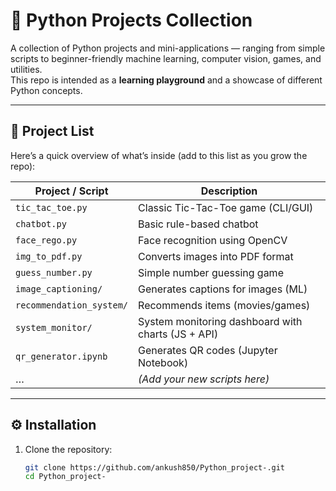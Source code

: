 # 🐍 Python Projects Collection

A collection of Python projects and mini-applications — ranging from simple scripts to beginner-friendly machine learning, computer vision, games, and utilities.  
This repo is intended as a **learning playground** and a showcase of different Python concepts.

---

## 📂 Project List

Here’s a quick overview of what’s inside (add to this list as you grow the repo):

| Project / Script | Description |
|------------------|-------------|
| `tic_tac_toe.py` | Classic Tic-Tac-Toe game (CLI/GUI) |
| `chatbot.py` | Basic rule-based chatbot |
| `face_rego.py` | Face recognition using OpenCV |
| `img_to_pdf.py` | Converts images into PDF format |
| `guess_number.py` | Simple number guessing game |
| `image_captioning/` | Generates captions for images (ML) |
| `recommendation_system/` | Recommends items (movies/games) |
| `system_monitor/` | System monitoring dashboard with charts (JS + API) |
| `qr_generator.ipynb` | Generates QR codes (Jupyter Notebook) |
| … | *(Add your new scripts here)* |

---

## ⚙️ Installation

1. Clone the repository:
   ```bash
   git clone https://github.com/ankush850/Python_project-.git
   cd Python_project-
